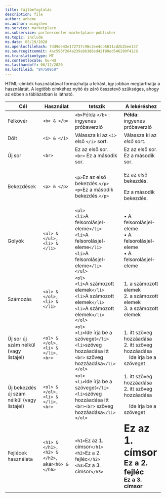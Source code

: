 ```yaml
---
title: fájlbefoglalás
description: file
author: anbene
ms.author: mingshen
ms.service: marketplace
ms.subservice: partnercenter-marketplace-publisher
ms.topic: include
ms.date: 05/19/2020
ms.openlocfilehash: 7dd9de43e172737c96c3ee4cb5611cd2b2bee137
ms.sourcegitcommit: 4ac596f284a239a9b3d8ed42f89ed546290f4128
ms.translationtype: MT
ms.contentlocale: hu-HU
ms.lasthandoff: 06/12/2020
ms.locfileid: "84750950"
---
```

HTML-címkék használatával formázhatja a leírást, így jobban megtarthatja a használatát. A legtöbb címkéhez nyitó és záró összetevő szükséges, ahogy az ebben a táblázatban is látható.

|   Cél  |  Használat  |  tetszik  |  A lekéréshez   |
| --- | --- | --- | --- |
|   Félkövér  |  `<b> & </b>`  |  `<b>`Példa `</b>` : ingyenes próbaverzió  |  **Példa**: ingyenes próbaverzió   |
|   Dőlt  |  `<i> & </i>`  |  Válassza ki az `<i>` első `</i>` sort.  |  Válassza ki az *első* sort.   |
|   Új sor  |  `<br>`  |  Ez az első sor. `<br>` Ez a második sor.  |  Ez az első sor.<br>Ez a második sor.  |
|  Bekezdések  |  `<p> & </p>`  |  `<p>`Ez az első bekezdés.`</p>`<br>`<p>`Ez a második bekezdés.`</p>`   |   <p>Ez az első bekezdés.</p><p>Ez a második bekezdés.</p>   |
|   Golyók  |  `<ul> & </ul>, <li> & </li>`  |  `<ul>`<br>`<li>`A felsorolásjel-eleme`</li>`<br>`<li>`A felsorolásjel-eleme`</li>`<br>`<li>`A felsorolásjel-eleme`</li>`<br>`</ul>`  |  • A felsorolásjel-eleme<br>• A felsorolásjel-eleme<br>• A felsorolásjel-eleme   |
|   Számozás  |  `<ol> & </ol>, <li> & </li>`  |  `<ol>`<br>`<li>`A számozott elemek`</li>`<br>`<li>`A számozott elemek`</li>`<br>`<li>`A számozott elemek`</li>`<br>`</ol>`   |   1. a számozott elemek<br>2. a számozott elemek<br>3. a számozott elemek   |
|   Új sor új szám nélkül (vagy listajel)  |  `<ol> & </ol>, <li> & </li>, <br>`  |  `<ol>`<br>`<li>`Ide írja be a szöveget`</li>`<br>`<li>`szöveg hozzáadása itt `<br>` szöveg hozzáadása`</li>`<br>`</ol>`  |  1. itt szöveg hozzáadása<br>2. itt szöveg hozzáadása<br>&nbsp;&nbsp;&nbsp;&nbsp;Ide írja be a szöveget   |
|   Új bekezdés új szám nélkül (vagy listajel)  |  `<ol> & </ol>, <li> & </li>, <br>`  |  `<ol>`<br>`<li>`Ide írja be a szöveget`</li>`<br>`<li>`szöveg hozzáadása itt `<br><br>` szöveg hozzáadása`</li>`<br>`</ol>`  |  1. itt szöveg hozzáadása<br>2. itt szöveg hozzáadása<p>&nbsp;&nbsp;&nbsp;&nbsp;Ide írja be a szöveget   |
|   Fejlécek használata  |  `<h1> & </h1>, <h2> & </h2>`, akár`<h6> & </h6>`  |  `<h1>`Ez az 1. címsor`</h1>`<br>`<h2>`Ez a 2. fejléc`</h2>`<br>`<h3>`Ez a 3. címsor`</h3>`  |  **<font size="+3">Ez az 1. címsor</font>**<br>**<font size="+2">Ez a 2. fejléc</font>**<br>**<font size="+1">Ez a 3. címsor</font>**  |
| | | |
